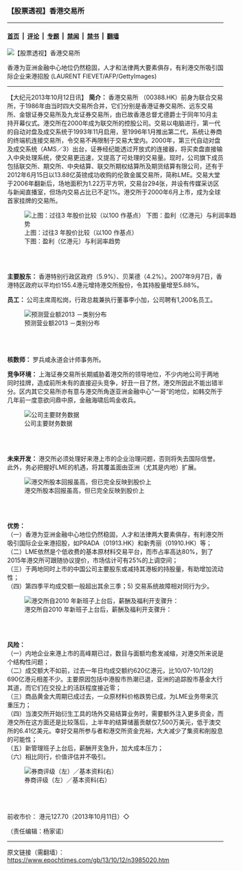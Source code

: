 ### 【股票透视】香港交易所

---

#### [首页](../../../..?n3985020) &nbsp;|&nbsp; [评论](../../../../../epoch-comment?n3985020) &nbsp;|&nbsp; [专题](../../../../../epoch-special?n3985020) &nbsp;|&nbsp; [禁闻](../../../../../epoch-news?n3985020) &nbsp;|&nbsp; [禁书](../../../../../books?n3985020) &nbsp;|&nbsp; [翻墙](https://github.com/gfw-breaker/nogfw/blob/master/README.md?n3985020)


<div><img alt="【股票透视】香港交易所" class="attachment-djy_600_400 size-djy_600_400 wp-post-image" src="https://i.epochtimes.com/assets/uploads/2013/10/1310120202302654-600x400.jpg"/>
<div class="caption">
 <p>
  香港为亚洲金融中心地位仍然稳固，人才和法律两大要素俱存，有利港交所吸引国际企业来港招股 (LAURENT FIEVET/AFP/GettyImages)
 </p>
</div></div><hr/><div class="post_content" id="artbody" itemprop="articleBody">
 <!-- article content begin -->
 <p>
  【大纪元2013年10月12日讯】
  <b>
   简介：
  </b>
  <ok href="https://www.epochtimes.com/gb/tag/%E9%A6%99%E6%B8%AF%E4%BA%A4%E6%98%93%E6%89%80.html">
   香港交易所
  </ok>
  （00388.HK）前身为联合交易所，于1986年由当时四大交易所合并，它们分别是香港证券交易所、远东交易所、金银证券交易所及九龙证券交易所，由已故香港总督尤德爵士于同年10月主持开幕仪式。港交所在2000年成为联交所的控股公司。交易以电脑进行，第一代的自动对盘及成交系统于1993年11月启用，至1996年1月推出第二代，系统让券商的终端机连接交易所，令交易不再限制于交易大堂内。2000年，第三代自动对盘及成交系统（AMS／3）出台，证券经纪能透过开放式的连接器，将买卖盘直接输入中央处理系统，使交易更迅速，又提高了可处理的交易量。现时，公司旗下成员包括联交所、期交所、中央结算、联交所期权结算所及期货结算有限公司，还有于2012年6月15日以13.88亿英镑成功收购的伦敦金属交易所，简称LME。交易大堂于2006年翻新后，场地面积为1.22万平方呎，交易台294张，并设有传媒采访区与新闻直播室，但场内交易占比已不足1%。港交所于2000年6月上市，成为全球首家挂牌的交易所。
  <br/>
  <figure aria-describedby="caption-attachment-6760732" class="wp-caption aligncenter" id="attachment_6760732" style="width: 505px">
   <ok href=" https://i.epochtimes.com/assets/uploads/2013/10/1310120203242654.jpg" rel="noreferrer noopener" target="_blank">
    <img alt="上图：过往3 年股价比较（以100 作基点）
下图：盈利（亿港元）与利润率趋势" class="size-large wp-image-6760732" src="https://i.epochtimes.com/assets/uploads/2013/10/1310120203242654.jpg" title="上图：过往3 年股价比较（以100 作基点）
下图：盈利（亿港元）与利润率趋势"/>
   </ok>
   <br/><figcaption class="wp-caption-text" id="caption-attachment-6760732">
    上图：过往3 年股价比较（以100 作基点）
    <br/>
    下图：盈利（亿港元）与利润率趋势
   </figcaption><br/>
  </figure><br/>
 </p>
 <p>
  <b>
   主要股东：
  </b>
  香港特别行政区政府（5.9%）、贝莱德（4.2%）。2007年9月7日，香港特区政府以平均价155.4港元增持港交所股份，令其持股量增至5.88%。
 </p>
 <p>
  <b>
   员工：
  </b>
  公司主席周松岗，行政总裁兼执行董事李小加，公司聘有1,200名员工。
  <br/>
  <figure aria-describedby="caption-attachment-6760739" class="wp-caption aligncenter" id="attachment_6760739" style="width: 600px">
   <ok href=" https://i.epochtimes.com/assets/uploads/2013/10/1310120208492654-600x529.jpg" rel="noreferrer noopener" target="_blank">
    <img alt="预测营业额2013 －类别分布" class="size-large wp-image-6760739" src="https://i.epochtimes.com/assets/uploads/2013/10/1310120208492654-600x529.jpg" title="预测营业额2013 －类别分布"/>
   </ok>
   <br/><figcaption class="wp-caption-text" id="caption-attachment-6760739">
    预测营业额2013 －类别分布
   </figcaption><br/>
  </figure><br/>
  <br/>
  <b>
   核数师：
  </b>
  罗兵咸永道会计师事务所。
 </p>
 <p>
  <b>
   竞争环境：
  </b>
  上海证券交易所长期威胁着港交所的领导地位，不少内地公司于两地同时挂牌，造成前所未有的直接迎头竞争，好丑一目了然，港交所因此不能出错半分。区内其它交易所亦有意与港交所角逐亚洲金融中心“一哥”的地位，如韩交所于几年前一度意欲问鼎中原，金融海啸后鸣金收兵。
 </p>
 <figure aria-describedby="caption-attachment-6760748" class="wp-caption aligncenter" id="attachment_6760748" style="width: 600px">
  <ok href=" https://i.epochtimes.com/assets/uploads/2013/10/1310120225222654-600x133.jpg" rel="noreferrer noopener" target="_blank">
   <img alt="公司主要财务数据" class="size-large wp-image-6760748" src="https://i.epochtimes.com/assets/uploads/2013/10/1310120225222654-600x133.jpg" title="公司主要财务数据"/>
  </ok>
  <br/><figcaption class="wp-caption-text" id="caption-attachment-6760748">
   公司主要财务数据
  </figcaption><br/>
 </figure><br/>
 <p>
  <b>
   未来开发：
  </b>
  港交所必须处理好来港上市的企业治理问题，否则将失去国际信誉。此外，务必把握好LME的机遇，将其覆盖面由亚洲（尤其是内地）扩展。
 </p>
 <figure aria-describedby="caption-attachment-6760754" class="wp-caption aligncenter" id="attachment_6760754" style="width: 600px">
  <ok href=" https://i.epochtimes.com/assets/uploads/2013/10/1310120230342654-600x375.jpg" rel="noreferrer noopener" target="_blank">
   <img alt="港交所股本回报虽高，但已完全反映到股价上" class="size-large wp-image-6760754" src="https://i.epochtimes.com/assets/uploads/2013/10/1310120230342654-600x375.jpg" title="港交所股本回报虽高，但已完全反映到股价上"/>
  </ok>
  <br/><figcaption class="wp-caption-text" id="caption-attachment-6760754">
   港交所股本回报虽高，但已完全反映到股价上
  </figcaption><br/>
 </figure><br/>
 <p>
  <b>
   优势：
  </b>
  <br/>
  （一）香港为亚洲金融中心地位仍然稳固，人才和法律两大要素俱存，有利港交所吸引国际企业来港招股，如PRADA（01913.HK）和新秀丽（01910.HK）等；
  <br/>
  （二）LME依然是个低收费的基本原材料交易平台，而市占率高达80%，到了2015年港交所可跟随协议提价，市场估计可有25%的上调空间；
  <br/>
  （三）于两地同时上市的中国公司主要股东或减持其港板的持股量，有助增加流动性；
  <br/>
  （四）第四季平均成交额一般超出其余三季；5) 交易系统故障相对同行为少。
 </p>
 <figure aria-describedby="caption-attachment-6760765" class="wp-caption aligncenter" id="attachment_6760765" style="width: 600px">
  <ok href=" https://i.epochtimes.com/assets/uploads/2013/10/1310120211352654-600x535.jpg" rel="noreferrer noopener" target="_blank">
   <img alt="港交所自2010 年新班子上台后，薪酬及福利开支骤升：" class="size-large wp-image-6760765" src="https://i.epochtimes.com/assets/uploads/2013/10/1310120211352654-600x535.jpg" title="港交所自2010 年新班子上台后，薪酬及福利开支骤升："/>
  </ok>
  <br/><figcaption class="wp-caption-text" id="caption-attachment-6760765">
   港交所自2010 年新班子上台后，薪酬及福利开支骤升：
  </figcaption><br/>
 </figure><br/>
 <p>
  <b>
   风险：
  </b>
  <br/>
  （一）内地企业来港上市的高峰期已过，数目与面额均愈发减缩，对港交所来说是个结构性问题；
  <br/>
  （二）成交额大不如前，过去一年日均成交额约620亿港元，比10/07-10/12的690亿港元相差不少。主要原因包括中港股市热潮已退，亚洲的追踪股市基金大行其道，而它们在交投上的活跃程度接近零；
  <br/>
  （三）商品黄金大周期已成过去，一众原材料价格跌势已成，为LME业务带来沉重压力；
  <br/>
  （四）当澳交所开始衍生工具的场外交易结算业务时，需要额外注入更多资金，而港交所在这方面还是比较落后，上半年的结算储蓄贡献仅7,500万美元，低于澳交所的6.41亿美元。幸好交易所参与者和港交所资金充裕，大大减少了集资和削股息的可能性；
  <br/>
  （五）新管理班子上台后，薪酬开支急升，加大成本压力；
  <br/>
  （六）相比同行，价值评估并不吸引。
  <br/>
  <figure aria-describedby="caption-attachment-6760777" class="wp-caption aligncenter" id="attachment_6760777" style="width: 600px">
   <ok href=" https://i.epochtimes.com/assets/uploads/2013/10/1310120226132654-600x338.jpg" rel="noreferrer noopener" target="_blank">
    <img alt="券商评级（左）／基本资料(右）" class="size-large wp-image-6760777" src="https://i.epochtimes.com/assets/uploads/2013/10/1310120226132654-600x338.jpg" title="券商评级（左）／基本资料(右）"/>
   </ok>
   <br/><figcaption class="wp-caption-text" id="caption-attachment-6760777">
    券商评级（左）／基本资料(右）
   </figcaption><br/>
  </figure><br/>
  <br/>
  前收市价： 港元127.70（2013年10月11日）◇
 </p>
 <p>
  （责任编辑：杨家诺）
 </p>
 <!-- article content end -->
 <div id="below_article_ad">
 </div>
</div>


---

原文链接（需翻墙）：https://www.epochtimes.com/gb/13/10/12/n3985020.htm